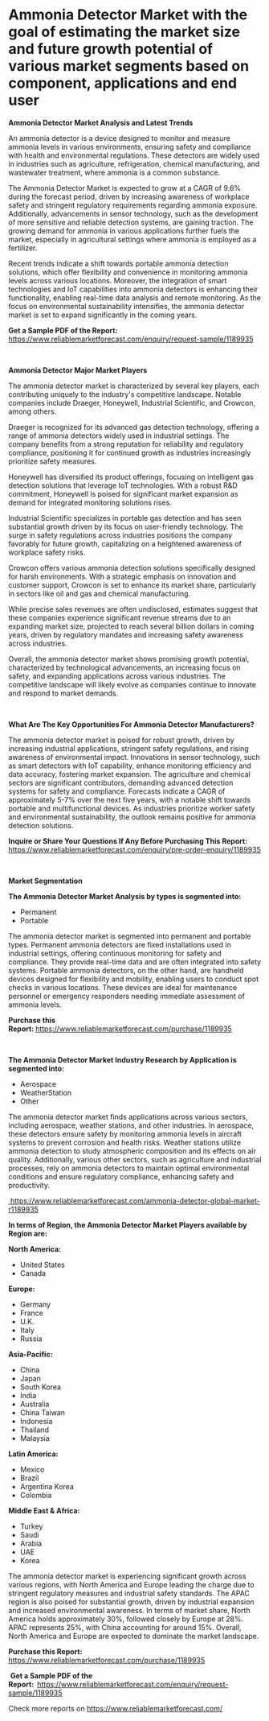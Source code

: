 <p><h1>Ammonia Detector Market with the goal of estimating the market size and future growth potential of various market segments based on component, applications and end user</h1></p><p><strong>Ammonia Detector Market Analysis and Latest Trends</strong></p>
<p><p>An ammonia detector is a device designed to monitor and measure ammonia levels in various environments, ensuring safety and compliance with health and environmental regulations. These detectors are widely used in industries such as agriculture, refrigeration, chemical manufacturing, and wastewater treatment, where ammonia is a common substance.</p><p>The Ammonia Detector Market is expected to grow at a CAGR of 9.6% during the forecast period, driven by increasing awareness of workplace safety and stringent regulatory requirements regarding ammonia exposure. Additionally, advancements in sensor technology, such as the development of more sensitive and reliable detection systems, are gaining traction. The growing demand for ammonia in various applications further fuels the market, especially in agricultural settings where ammonia is employed as a fertilizer.</p><p>Recent trends indicate a shift towards portable ammonia detection solutions, which offer flexibility and convenience in monitoring ammonia levels across various locations. Moreover, the integration of smart technologies and IoT capabilities into ammonia detectors is enhancing their functionality, enabling real-time data analysis and remote monitoring. As the focus on environmental sustainability intensifies, the ammonia detector market is set to expand significantly in the coming years.</p></p>
<p><strong>Get a Sample PDF of the Report:&nbsp;</strong> <a href="https://www.reliablemarketforecast.com/enquiry/request-sample/1189935?utm_campaign=3129&utm_medium=2&utm_source=Github&utm_content=ia&utm_term=30032025&utm_id=ammonia-detector">https://www.reliablemarketforecast.com/enquiry/request-sample/1189935</a></p>
<p>&nbsp;</p>
<p><strong>Ammonia Detector Major Market Players</strong></p>
<p><p>The ammonia detector market is characterized by several key players, each contributing uniquely to the industry's competitive landscape. Notable companies include Draeger, Honeywell, Industrial Scientific, and Crowcon, among others. </p><p>Draeger is recognized for its advanced gas detection technology, offering a range of ammonia detectors widely used in industrial settings. The company benefits from a strong reputation for reliability and regulatory compliance, positioning it for continued growth as industries increasingly prioritize safety measures.</p><p>Honeywell has diversified its product offerings, focusing on intelligent gas detection solutions that leverage IoT technologies. With a robust R&D commitment, Honeywell is poised for significant market expansion as demand for integrated monitoring solutions rises. </p><p>Industrial Scientific specializes in portable gas detection and has seen substantial growth driven by its focus on user-friendly technology. The surge in safety regulations across industries positions the company favorably for future growth, capitalizing on a heightened awareness of workplace safety risks.</p><p>Crowcon offers various ammonia detection solutions specifically designed for harsh environments. With a strategic emphasis on innovation and customer support, Crowcon is set to enhance its market share, particularly in sectors like oil and gas and chemical manufacturing.</p><p>While precise sales revenues are often undisclosed, estimates suggest that these companies experience significant revenue streams due to an expanding market size, projected to reach several billion dollars in coming years, driven by regulatory mandates and increasing safety awareness across industries.</p><p>Overall, the ammonia detector market shows promising growth potential, characterized by technological advancements, an increasing focus on safety, and expanding applications across various industries. The competitive landscape will likely evolve as companies continue to innovate and respond to market demands.</p></p>
<p>&nbsp;</p>
<p><strong>What Are The Key Opportunities For Ammonia Detector Manufacturers?</strong></p>
<p><p>The ammonia detector market is poised for robust growth, driven by increasing industrial applications, stringent safety regulations, and rising awareness of environmental impact. Innovations in sensor technology, such as smart detectors with IoT capability, enhance monitoring efficiency and data accuracy, fostering market expansion. The agriculture and chemical sectors are significant contributors, demanding advanced detection systems for safety and compliance. Forecasts indicate a CAGR of approximately 5-7% over the next five years, with a notable shift towards portable and multifunctional devices. As industries prioritize worker safety and environmental sustainability, the outlook remains positive for ammonia detection solutions.</p></p>
<p><strong>Inquire or Share Your Questions If Any Before Purchasing This Report:</strong> <a href="https://www.reliablemarketforecast.com/enquiry/pre-order-enquiry/1189935?utm_campaign=3129&utm_medium=2&utm_source=Github&utm_content=ia&utm_term=30032025&utm_id=ammonia-detector">https://www.reliablemarketforecast.com/enquiry/pre-order-enquiry/1189935</a></p>
<p>&nbsp;</p>
<p><strong>Market Segmentation</strong></p>
<p><strong>The Ammonia Detector Market Analysis by types is segmented into:</strong></p>
<p><ul><li>Permanent</li><li>Portable</li></ul></p>
<p><p>The ammonia detector market is segmented into permanent and portable types. Permanent ammonia detectors are fixed installations used in industrial settings, offering continuous monitoring for safety and compliance. They provide real-time data and are often integrated into safety systems. Portable ammonia detectors, on the other hand, are handheld devices designed for flexibility and mobility, enabling users to conduct spot checks in various locations. These devices are ideal for maintenance personnel or emergency responders needing immediate assessment of ammonia levels.</p></p>
<p><strong>Purchase this Report:&nbsp;</strong><a href="https://www.reliablemarketforecast.com/purchase/1189935?utm_campaign=3129&utm_medium=2&utm_source=Github&utm_content=ia&utm_term=30032025&utm_id=ammonia-detector">https://www.reliablemarketforecast.com/purchase/1189935</a></p>
<p>&nbsp;</p>
<p><strong>The Ammonia Detector Market Industry Research by Application is segmented into:</strong></p>
<p><ul><li>Aerospace</li><li>WeatherStation</li><li>Other</li></ul></p>
<p><p>The ammonia detector market finds applications across various sectors, including aerospace, weather stations, and other industries. In aerospace, these detectors ensure safety by monitoring ammonia levels in aircraft systems to prevent corrosion and health risks. Weather stations utilize ammonia detection to study atmospheric composition and its effects on air quality. Additionally, various other sectors, such as agriculture and industrial processes, rely on ammonia detectors to maintain optimal environmental conditions and ensure regulatory compliance, enhancing safety and productivity.</p></p>
<p><a href="https://www.reliablemarketforecast.com/ammonia-detector-global-market-r1189935?utm_campaign=3129&utm_medium=2&utm_source=Github&utm_content=ia&utm_term=30032025&utm_id=ammonia-detector">&nbsp;https://www.reliablemarketforecast.com/ammonia-detector-global-market-r1189935</a></p>
<p><strong>In terms of Region, the Ammonia Detector Market Players available by Region are:</strong></p>
<p>
    <p> <strong> North America: </strong>
        <ul>
            <li>United States</li>
            <li>Canada</li>
        </ul>
        </p> 
    <p> <strong> Europe: </strong>
        <ul>
            <li>Germany</li>
            <li>France</li>
            <li>U.K.</li>
            <li>Italy</li>
            <li>Russia</li>
        </ul>
        </p> 
    <p> <strong> Asia-Pacific: </strong>
        <ul>
            <li>China</li>
            <li>Japan</li>
            <li>South Korea</li>
            <li>India</li>
            <li>Australia</li>
            <li>China Taiwan</li>
            <li>Indonesia</li>
            <li>Thailand</li>
            <li>Malaysia</li>
        </ul>
        </p> 
    <p> <strong> Latin America: </strong>
        <ul>
            <li>Mexico</li>
            <li>Brazil</li>
            <li>Argentina Korea</li>
            <li>Colombia</li>
        </ul>
        </p> 
    <p> <strong> Middle East & Africa: </strong>
        <ul>
            <li>Turkey</li>
            <li>Saudi</li>
            <li>Arabia</li>
            <li>UAE</li>
            <li>Korea</li>
        </ul>
    </p>
    </p>
<p><p>The ammonia detector market is experiencing significant growth across various regions, with North America and Europe leading the charge due to stringent regulatory measures and industrial safety standards. The APAC region is also poised for substantial growth, driven by industrial expansion and increased environmental awareness. In terms of market share, North America holds approximately 30%, followed closely by Europe at 28%. APAC represents 25%, with China accounting for around 15%. Overall, North America and Europe are expected to dominate the market landscape.</p></p>
<p><strong>Purchase this Report: </strong><a href="https://www.reliablemarketforecast.com/purchase/1189935?utm_campaign=3129&utm_medium=2&utm_source=Github&utm_content=ia&utm_term=30032025&utm_id=ammonia-detector">https://www.reliablemarketforecast.com/purchase/1189935</a></p>
<p>&nbsp;<strong>Get a Sample PDF of the Report:&nbsp;&nbsp;</strong><a href="https://www.reliablemarketforecast.com/enquiry/request-sample/1189935?utm_campaign=3129&utm_medium=2&utm_source=Github&utm_content=ia&utm_term=30032025&utm_id=ammonia-detector">https://www.reliablemarketforecast.com/enquiry/request-sample/1189935</a></p>
<p><strong></strong></p>
<p>Check more reports on <a href="https://www.reliablemarketforecast.com/?utm_campaign=3129&utm_medium=2&utm_source=Github&utm_content=ia&utm_term=30032025&utm_id=ammonia-detector">https://www.reliablemarketforecast.com/</a></p>